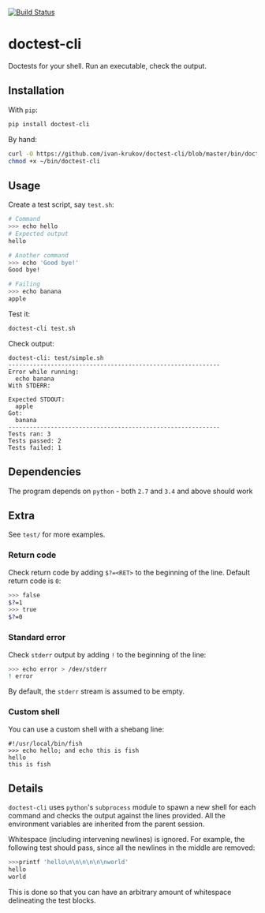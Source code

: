 [![Build Status](https://travis-ci.org/ivan-krukov/doctest-cli.svg?branch=master)](https://travis-ci.org/ivan-krukov/doctest-cli)

# doctest-cli

Doctests for your shell.
Run an executable, check the output.

## Installation

With `pip`:

```bash
pip install doctest-cli
```

By hand:
```bash
curl -O https://github.com/ivan-krukov/doctest-cli/blob/master/bin/doctest-cli ~/bin
chmod +x ~/bin/doctest-cli
```

## Usage

Create a test script, say `test.sh`:

```sh
# Command
>>> echo hello
# Expected output
hello

# Another command
>>> echo 'Good bye!'
Good bye!

# Failing
>>> echo banana
apple
```

Test it:

```bash
doctest-cli test.sh
```

Check output:
```
doctest-cli: test/simple.sh
------------------------------------------------------------
Error while running:
  echo banana
With STDERR:
  
Expected STDOUT:
  apple
Got:
  banana
------------------------------------------------------------
Tests ran: 3
Tests passed: 2
Tests failed: 1
```

## Dependencies

The program depends on `python` - both `2.7` and `3.4` and above should work

## Extra 

See `test/` for more examples.

### Return code

Check return code by adding `$?=<RET>` to the beginning of the line. Default return code is `0`:

```sh
>>> false
$?=1
>>> true
$?=0
```

### Standard error

Check `stderr` output by adding `!` to the beginning of the line:

```sh
>>> echo error > /dev/stderr
! error
```

By default, the `stderr` stream is assumed to be empty.

### Custom shell

You can use a custom shell with a shebang line:

```fish
#!/usr/local/bin/fish
>>> echo hello; and echo this is fish
hello
this is fish
```

## Details

`doctest-cli` uses `python`'s `subprocess` module to spawn a new shell for each command and checks the output against the lines provided. All the environment variables are inherited from the parent session. 

Whitespace (including intervening newlines) is ignored. For example, the following test should pass, since all the newlines in the middle are removed:

```sh
>>>printf 'hello\n\n\n\n\n\nworld'
hello
world
```

This is done so that you can have an arbitrary amount of whitespace delineating the test blocks.
